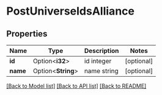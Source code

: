 # PostUniverseIdsAlliance

## Properties

Name | Type | Description | Notes
------------ | ------------- | ------------- | -------------
**id** | Option<**i32**> | id integer | [optional]
**name** | Option<**String**> | name string | [optional]

[[Back to Model list]](../README.md#documentation-for-models) [[Back to API list]](../README.md#documentation-for-api-endpoints) [[Back to README]](../README.md)


